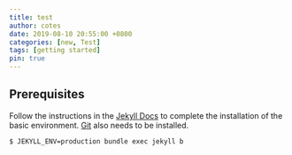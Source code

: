 ```yaml
---
title: test
author: cotes
date: 2019-08-10 20:55:00 +0800
categories: [new, Test]
tags: [getting started]
pin: true
---
```


## Prerequisites

Follow the instructions in the [Jekyll Docs](https://jekyllrb.com/docs/installation/) to complete the installation of the basic environment. [Git](https://git-scm.com/) also needs to be installed.


```console
$ JEKYLL_ENV=production bundle exec jekyll b
```

